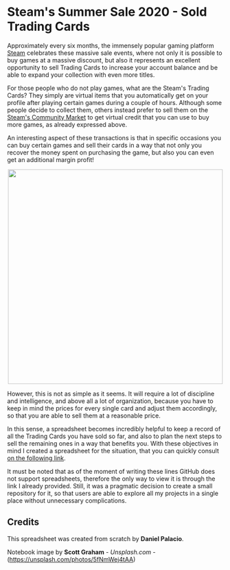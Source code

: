 # Steam's Summer Sale 2020 - Sold Trading Cards

Approximately every six months, the immensely popular gaming platform [Steam](https://store.steampowered.com/) celebrates these massive sale events, where not only it is possible to buy games at a massive discount, but also it represents an excellent opportunity to sell Trading Cards to increase your account balance and be able to expand your collection with even more titles.

For those people who do not play games, what are the Steam's Trading Cards? They simply are virtual items that you automatically get on your profile after playing certain games during a couple of hours. Although some people decide to collect them, others instead prefer to sell them on the [Steam's Community Market](https://steamcommunity.com/market/) to get virtual credit that you can use to buy more games, as already expressed above.

An interesting aspect of these transactions is that in specific occasions you can buy certain games and sell their cards in a way that not only you recover the money spent on purchasing the game, but also you can even get an additional margin profit!

<p align="center"> 
<img src="https://images.unsplash.com/photo-1454165804606-c3d57bc86b40?ixlib=rb-1.2.1&ixid=eyJhcHBfaWQiOjEyMDd9&auto=format&fit=crop&w=750&q=80" width="500">
</p>

However, this is not as simple as it seems. It will require a lot of discipline and intelligence, and above all a lot of organization, because you have to keep in mind the prices for every single card and adjust them accordingly, so that you are able to sell them at a reasonable price.

In this sense, a spreadsheet becomes incredibly helpful to keep a record of all the Trading Cards you have sold so far, and also to plan the next steps to sell the remaining ones in a way that benefits you. With these objectives in mind I created a spreadsheet for the situation, that you can quickly consult [on the following link](https://docs.google.com/spreadsheets/d/1wk9T-VuOcup3vXDjzZVZGmcSBZln6MbMGEs5X9TYHDY/edit?usp=sharing).

It must be noted that as of the moment of writing these lines GitHub does not support spreadsheets, therefore the only way to view it is through the link I already provided. Still, it was a pragmatic decision to create a small repository for it, so that users are able to explore all my projects in a single place without unnecessary complications.

## Credits

This spreadsheet was created from scratch by **Daniel Palacio**.

Notebook image by **Scott Graham** - *Unsplash.com* - (https://unsplash.com/photos/5fNmWej4tAA)
